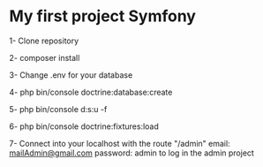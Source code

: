 # My first project Symfony

1- Clone repository

2- composer install 

3- Change .env for your database 

4- php bin/console doctrine:database:create

5- php bin/console d:s:u -f

6- php bin/console doctrine:fixtures:load

7- Connect into your localhost with the route "/admin" email: mailAdmin@gmail.com password: admin to log in the admin project
